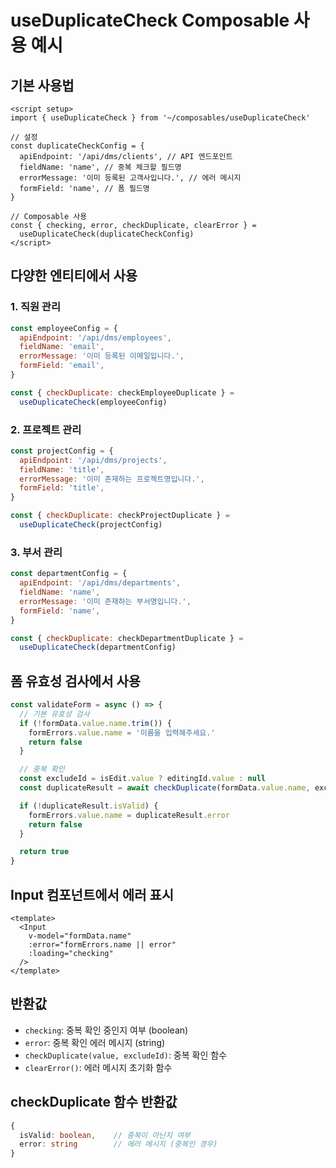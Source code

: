 # useDuplicateCheck Composable 사용 예시

## 기본 사용법

```vue
<script setup>
import { useDuplicateCheck } from '~/composables/useDuplicateCheck'

// 설정
const duplicateCheckConfig = {
  apiEndpoint: '/api/dms/clients', // API 엔드포인트
  fieldName: 'name', // 중복 체크할 필드명
  errorMessage: '이미 등록된 고객사입니다.', // 에러 메시지
  formField: 'name', // 폼 필드명
}

// Composable 사용
const { checking, error, checkDuplicate, clearError } =
  useDuplicateCheck(duplicateCheckConfig)
</script>
```

## 다양한 엔티티에서 사용

### 1. 직원 관리

```javascript
const employeeConfig = {
  apiEndpoint: '/api/dms/employees',
  fieldName: 'email',
  errorMessage: '이미 등록된 이메일입니다.',
  formField: 'email',
}

const { checkDuplicate: checkEmployeeDuplicate } =
  useDuplicateCheck(employeeConfig)
```

### 2. 프로젝트 관리

```javascript
const projectConfig = {
  apiEndpoint: '/api/dms/projects',
  fieldName: 'title',
  errorMessage: '이미 존재하는 프로젝트명입니다.',
  formField: 'title',
}

const { checkDuplicate: checkProjectDuplicate } =
  useDuplicateCheck(projectConfig)
```

### 3. 부서 관리

```javascript
const departmentConfig = {
  apiEndpoint: '/api/dms/departments',
  fieldName: 'name',
  errorMessage: '이미 존재하는 부서명입니다.',
  formField: 'name',
}

const { checkDuplicate: checkDepartmentDuplicate } =
  useDuplicateCheck(departmentConfig)
```

## 폼 유효성 검사에서 사용

```javascript
const validateForm = async () => {
  // 기본 유효성 검사
  if (!formData.value.name.trim()) {
    formErrors.value.name = '이름을 입력해주세요.'
    return false
  }

  // 중복 확인
  const excludeId = isEdit.value ? editingId.value : null
  const duplicateResult = await checkDuplicate(formData.value.name, excludeId)

  if (!duplicateResult.isValid) {
    formErrors.value.name = duplicateResult.error
    return false
  }

  return true
}
```

## Input 컴포넌트에서 에러 표시

```vue
<template>
  <Input
    v-model="formData.name"
    :error="formErrors.name || error"
    :loading="checking"
  />
</template>
```

## 반환값

- `checking`: 중복 확인 중인지 여부 (boolean)
- `error`: 중복 확인 에러 메시지 (string)
- `checkDuplicate(value, excludeId)`: 중복 확인 함수
- `clearError()`: 에러 메시지 초기화 함수

## checkDuplicate 함수 반환값

```typescript
{
  isValid: boolean,    // 중복이 아닌지 여부
  error: string        // 에러 메시지 (중복인 경우)
}
```
